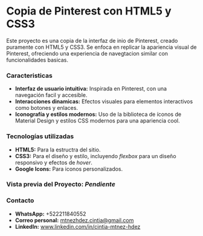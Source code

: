 # Copia de Pinterest con HTML5 y CSS3
Este proyecto es una copia de la interfaz de inio de Pinterest, creado puramente con HTML5 y CSS3. Se enfoca en replicar la apariencia visual de Pinterest, ofreciendo una experiencia de navegtacion similar con funcionalidades basicas.

### Caracteristicas 
+ **Interfaz de usuario intuitiva:** Inspirada en Pinterest, con una navegación facil y accesible.
+ **Interacciones dinamicas:** Efectos visuales para elementos interactivos como botones y enlaces.
+ **Iconografía y estilos modernos:** Uso de la biblioteca de íconos de Material Design y estilos CSS modernos para una apariencia cool.

### Tecnologías utilizadas
+ **HTML5:** Para la estructra del sitio.
+ **CSS3:** Para el diseño y estilo, incluyendo _flexbox_ para un diseño responsivo y efectos de _hover_.
+ **Google Icons:** Para iconos personalizados.

### Vista previa del Proyecto: **_Pendiente_**

### Contacto
+ **WhatsApp:** +522211840552
+ **Correo personal:** mtnezhdez.cintia@gmail.com
+ **LinkedIn:** www.linkedin.com/in/cintia-mtnez-hdez
